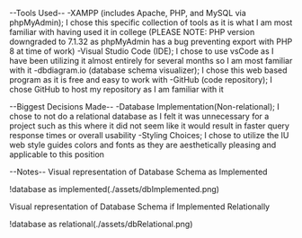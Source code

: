 --Tools Used--
-XAMPP (includes Apache, PHP, and MySQL via phpMyAdmin); I chose this specific collection of tools as it is what I am most familiar with having used it in college (PLEASE NOTE: PHP version downgraded to 7.1.32 as phpMyAdmin has a bug preventing export with PHP 8 at time of work)
-Visual Studio Code (IDE); I chose to use vsCode as I have been utilizing it almost entirely for several months so I am most familiar with it
-dbdiagram.io (database schema visualizer); I chose this web based program as it is free and easy to work with
-GitHub (code repository); I chose GitHub to host my repository as I am familiar with it

--Biggest Decisions Made--
-Database Implementation(Non-relational); I chose to not do a relational database as I felt it was unnecessary for a project such as this where it did not seem like it would result in faster query response times or overall usability
-Styling Choices; I chose to utilize the IU web style guides colors and fonts as they are aesthetically pleasing and applicable to this position


--Notes--
Visual representation of Database Schema as Implemented

!database as implemented(./assets/dbImplemented.png)

Visual representation of Database Schema if Implemented Relationally

!database as relational(./assets/dbRelational.png)